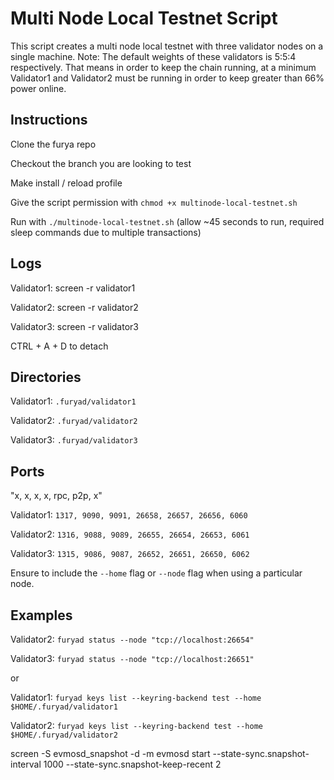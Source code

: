 # Multi Node Local Testnet Script

This script creates a multi node local testnet with three validator
nodes on a single machine. Note: The default weights of these validators
is 5:5:4 respectively. That means in order to keep the chain running, at
a minimum Validator1 and Validator2 must be running in order to keep
greater than 66% power online.

## Instructions

Clone the furya repo

Checkout the branch you are looking to test

Make install / reload profile

Give the script permission with `chmod +x multinode-local-testnet.sh`

Run with `./multinode-local-testnet.sh` (allow \~45 seconds to run,
required sleep commands due to multiple transactions)

Logs
----

Validator1: screen -r validator1

Validator2: screen -r validator2

Validator3: screen -r validator3

CTRL + A + D to detach

Directories
-----------

Validator1: `.furyad/validator1`

Validator2: `.furyad/validator2`

Validator3: `.furyad/validator3`

Ports
-----
"x, x, x, x, rpc, p2p, x"

Validator1: `1317, 9090, 9091, 26658, 26657, 26656, 6060`

Validator2: `1316, 9088, 9089, 26655, 26654, 26653, 6061`

Validator3: `1315, 9086, 9087, 26652, 26651, 26650, 6062`

Ensure to include the `--home` flag or `--node` flag when using a
particular node.

Examples
--------

Validator2: `furyad status --node "tcp://localhost:26654"`

Validator3: `furyad status --node "tcp://localhost:26651"`

or

Validator1:
`furyad keys list --keyring-backend test --home $HOME/.furyad/validator1`

Validator2:
`furyad keys list --keyring-backend test --home $HOME/.furyad/validator2`

screen -S evmosd_snapshot -d -m evmosd start --state-sync.snapshot-interval 1000 --state-sync.snapshot-keep-recent 2